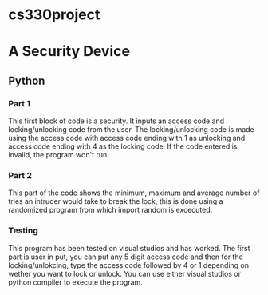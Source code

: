 # cs330project
# A Security Device
## Python

### Part 1
This first block of code is a security. It inputs an access code and locking/unlocking 
code from the user. The locking/unlocking code is made using the access code with access 
code ending with 1 as unlocking and access code ending with 4 as the locking code. If 
the code entered is invalid, the program won't run. 

### Part 2
This part of the code shows the minimum, maximum and average number of tries an intruder 
would take to break the lock, this is done using a randomized program from which import 
random is excecuted. 

### Testing
This program has been tested on visual studios and has worked. The first part is user in put, 
you can put any 5 digit access code and then for the locking/unlokcing, type the access 
code followed by 4 or 1 depending on wether you want to lock or unlock. You can use either visual studios 
or python compiler to execute the program.
